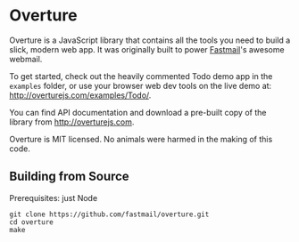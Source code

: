 Overture
========

Overture is a JavaScript library that contains all the tools you need to build a slick, modern web app. It was originally built to power [Fastmail](https://www.fastmail.com)'s awesome webmail.

To get started, check out the heavily commented Todo demo app in the `examples` folder, or use your browser web dev tools on the live demo at: <http://overturejs.com/examples/Todo/>.

You can find API documentation and download a pre-built copy of the library from <http://overturejs.com>.

Overture is MIT licensed. No animals were harmed in the making of this code.

Building from Source
--------------------

Prerequisites: just Node

    git clone https://github.com/fastmail/overture.git
    cd overture
    make
